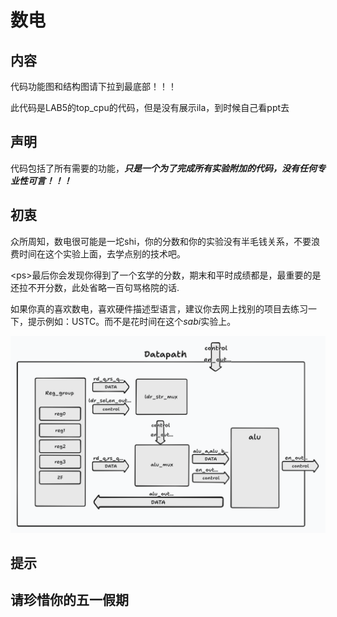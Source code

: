 # 数电

## 内容

代码功能图和结构图请下拉到最底部！！！

此代码是LAB5的top_cpu的代码，但是没有展示ila，到时候自己看ppt去

## 声明
代码包括了所有需要的功能，***只是一个为了完成所有实验附加的代码，没有任何专业性可言！！！***

## 初衷

  众所周知，数电很可能是一坨shi，你的分数和你的实验没有半毛钱关系，不要浪费时间在这个实验上面，去学点别的技术吧。
  
\<ps\>最后你会发现你得到了一个玄学的分数，期末和平时成绩都是，最重要的是还拉不开分数，此处省略一百句骂格院的话.

  如果你真的喜欢数电，喜欢硬件描述型语言，建议你去网上找别的项目去练习一下，提示例如：USTC。而不是花时间在这个*sabi*实验上。


![Contorl unit](Datapath.png)

  
## 提示 
## 请珍惜你的五一假期
